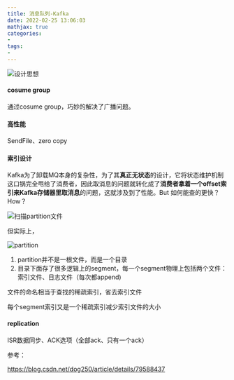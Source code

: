 ```yaml
---
title: 消息队列-Kafka
date: 2022-02-25 13:06:03
mathjax: true
categories:
- 
tags: 
- 
---
```


![设计思想](https://img-blog.csdn.net/20180317011215184?watermark/2/text/Ly9ibG9nLmNzZG4ubmV0L2RvZzI1MA==/font/5a6L5L2T/fontsize/400/fill/I0JBQkFCMA==/dissolve/70)

#### cosume group

通过cosume group，巧妙的解决了广播问题。

#### 高性能

SendFile、zero copy

#### 索引设计

Kafka为了卸载MQ本身的复杂性，为了其**真正无状态**的设计，它将状态维护机制这口锅完全甩给了消费者，因此取消息的问题就转化成了**消费者拿着一个offset索引来Kafka存储器里取消息**的问题，这就涉及到了性能。But 如何能查的更快？How？

![扫描partition文件](https://img-blog.csdn.net/20180317015646335?watermark/2/text/Ly9ibG9nLmNzZG4ubmV0L2RvZzI1MA==/font/5a6L5L2T/fontsize/400/fill/I0JBQkFCMA==/dissolve/70)

但实际上，

![partition](https://img-blog.csdn.net/20180317020648952?watermark/2/text/Ly9ibG9nLmNzZG4ubmV0L2RvZzI1MA==/font/5a6L5L2T/fontsize/400/fill/I0JBQkFCMA==/dissolve/70)

1. partition并不是一根文件，而是一个目录
2. 目录下面存了很多逻辑上的segment，每一个segment物理上包括两个文件：索引文件、日志文件（每次都append)

文件的命名相当于查找的稀疏索引，省去索引文件

每个segment索引又是一个稀疏索引减少索引文件的大小

#### replication

ISR数据同步、ACK选项（全部ack、只有一个ack）

参考：

https://blog.csdn.net/dog250/article/details/79588437